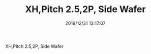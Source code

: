 ﻿---
layout: post 
title: XH,Pitch 2.5,2P, Side Wafer
tags: 2.54,WF
categories: housing-terminal
overview: XH,Pitch 2.5,2P, Side Wafer
series: XH
part_number: A2501WVR-2PCJT
thumb_img: static/201912/208-thumb-20191231211830.jpg
image: static/201912/208-20191231211830.jpg
date: 2019/12/31 13:17:07
---


XH,Pitch 2.5,2P, Side Wafer
